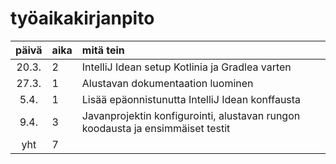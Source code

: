 # työaikakirjanpito

| päivä | aika | mitä tein  |
| :----:|:-----| :-----|
| 20.3. | 2    | IntelliJ Idean setup Kotlinia ja Gradlea varten |
| 27.3. | 1    | Alustavan dokumentaation luominen |
| 5.4.  | 1    | Lisää epäonnistunutta IntelliJ Idean konffausta |
| 9.4.  | 3    | Javanprojektin konfigurointi, alustavan rungon koodausta ja ensimmäiset testit |
| yht   | 7    | | 
